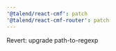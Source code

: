 ```yaml
---
'@talend/react-cmf': patch
'@talend/react-cmf-router': patch
---
```


Revert: upgrade path-to-regexp
